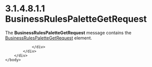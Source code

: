 <html dir="LTR" xmlns:mshelp="http://msdn.microsoft.com/mshelp" xmlns:ddue="http://ddue.schemas.microsoft.com/authoring/2003/5" xmlns:xlink="http://www.w3.org/1999/xlink" xmlns:tool="http://www.microsoft.com/tooltip">
    <head>
        <meta http-equiv="Content-Type" content="text/html; CHARSET=utf-8"></meta>
        <meta name="save" content="history"></meta>
        <title>3.1.4.8.1.1 BusinessRulesPaletteGetRequest</title>
        <xml>
            <mshelp:toctitle title="3.1.4.8.1.1 BusinessRulesPaletteGetRequest"></mshelp:toctitle>
            <mshelp:rltitle title="[MS-SSMDSWS-15]: BusinessRulesPaletteGetRequest"></mshelp:rltitle>
            <mshelp:keyword index="A" term="668a6aaf-3f87-4c0b-82b2-cba0d6643b63"></mshelp:keyword>
            <mshelp:attr name="DCSext.ContentType" value="open specification"></mshelp:attr>
            <mshelp:attr name="AssetID" value="668a6aaf-3f87-4c0b-82b2-cba0d6643b63"></mshelp:attr>
            <mshelp:attr name="TopicType" value="kbRef"></mshelp:attr>
            <mshelp:attr name="DCSext.Title" value="[MS-SSMDSWS-15]: BusinessRulesPaletteGetRequest" />
        </xml>
    </head>
    <body>
        <div id="header">
            <h1 class="heading">3.1.4.8.1.1 BusinessRulesPaletteGetRequest</h1>
        </div>
        <div id="mainSection">
            <div id="mainBody">
                <div id="allHistory" class="saveHistory"></div>
                <div id="sectionSection0" class="section" name="collapseableSection">
                    

<p>The <b>BusinessRulesPaletteGetRequest</b> message contains
the <a href="93ae9d8b-3733-4047-8f85-18a82e5351e7.md">BusinessRulesPaletteGetRequest</a>
element.</p>


                </div>
            </div>
        </div>
    </body>
</html>